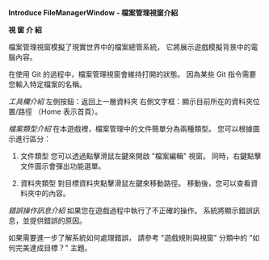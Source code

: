 **Introduce FileManagerWindow - 檔案管理視窗介紹**

**視 窗 介 紹**

檔案管理視窗模擬了現實世界中的檔案總管系統，
它將展示遊戲模擬背景中的電腦內容。

在使用 Git 的過程中，檔案管理視窗會維持打開的狀態。
因為某些 Git 指令需要您輸入特定檔案的名稱。


*工具欄介紹*
左側按鈕：返回上一層資料夾
右側文字框：顯示目前所在的資料夾位置/路徑
（Home 表示首頁）。

*檔案類型介紹*
在本遊戲裡，檔案管理中的文件簡單分為兩種類型。
您可以根據圖示進行區分：

1. 文件類型
您可以透過點擊滑鼠左鍵來開啟 "檔案編輯" 視窗。
同時，右鍵點擊文件圖示會彈出功能選單。

2. 資料夾類型
對目標資料夾點擊滑鼠左鍵來移動路徑。
移動後，您可以查看資料夾中的內容。

*錯誤操作訊息介紹*
如果您在遊戲過程中執行了不正確的操作。
系統將顯示錯誤訊息，並提供錯誤的原因。

如果需要進一步了解系統如何處理錯誤，
請參考 "遊戲規則與視窗" 分類中的 "如何完美達成目標？" 主題。
